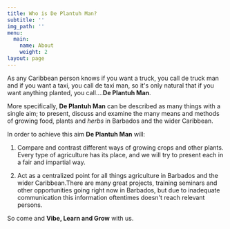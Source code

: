 ```yaml
---
title: Who is De Plantuh Man?
subtitle: ''
img_path: ''
menu:
  main:
    name: About
    weight: 2
layout: page
---
```

As any Caribbean person knows if you want a truck, you call de truck man and if you want a taxi, you call de taxi man, so it's only natural that if you want anything planted, you call....**De Plantuh Man**.

More specifically, **De Plantuh Man** can be described as many things with a single aim; to present, discuss and examine the many means and methods of growing food, plants and _herbs_ in Barbados and the wider Caribbean. 

In order to achieve this aim **De Plantuh Man** will: 

1. Compare and contrast different ways of growing crops and other plants. Every type of agriculture has its place, and we will try to present each in a fair and impartial way.

2. Act as a centralized point for all things agriculture in Barbados and the wider Caribbean.There are many great projects, training seminars and other opportunities going right now in Barbados, but due to inadequate communication this information oftentimes doesn't reach relevant persons.


So come and **Vibe, Learn and Grow** with us. 



